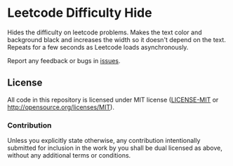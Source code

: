 # Leetcode Difficulty Hide
Hides the difficulty on leetcode problems.
Makes the text color and background black and increases the width so it doesn't depend on the text.
Repeats for a few seconds as Leetcode loads asynchronously.

Report any feedback or bugs in [issues](https://github.com/c-git/leetcode_extension/issues).

## License

All code in this repository is licensed under MIT license ([LICENSE-MIT](LICENSE-MIT) or http://opensource.org/licenses/MIT).

### Contribution

Unless you explicitly state otherwise, any contribution intentionally submitted
for inclusion in the work by you shall be dual licensed as above, without any additional terms or conditions.